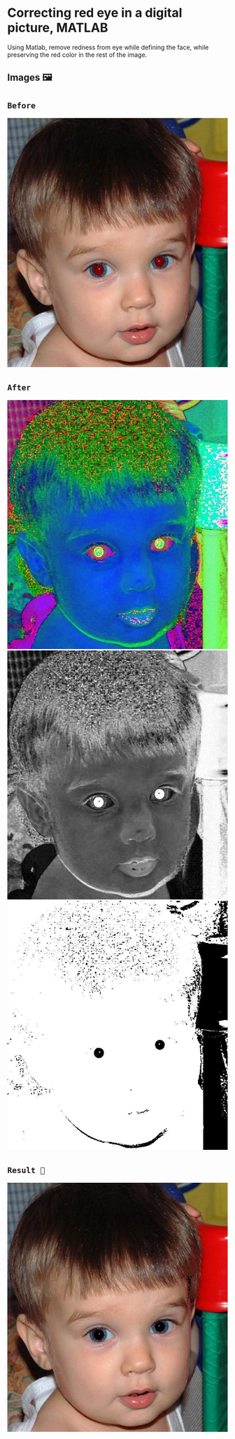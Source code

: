# Correcting red eye in a digital picture, MATLAB
Using Matlab, remove redness from eye while defining the face, while preserving the red color in the rest of the image.

## Images 🖼

## `Before`

![](redB.jpg)

## `After`

![](RGBtoHSV.jpg)
![](HS_Photo.jpg)
![](WhiteBlack.jpg)


## `Result 🥇`

![](Last_Picture.jpg)
